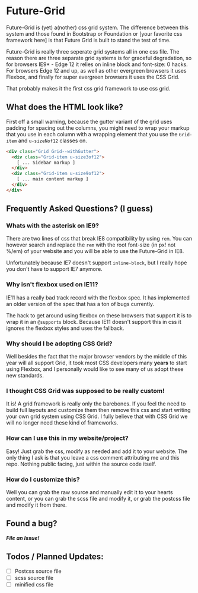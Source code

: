 # Future-Grid

Future-Grid is (yet) a(nother) css grid system. The difference between this system and those found in Bootstrap or Foundation or 
[your favorite css framework here] is that Future Grid is built to stand the test of time. 

Future-Grid is really three seperate grid systems all in one css file. The reason there are three separate grid systems is for 
graceful degradation, so for browsers IE9* - Edge 12 it relies on inline block and font-size: 0 hacks. For browsers Edge 12 and up,
as well as other evergreen browsers it uses Flexbox, and finally for super evergreen browsers it uses the CSS Grid.

That probably makes it the first css grid framework to use css grid.

## What does the HTML look like?

First off a small warning, because the gutter variant of the grid uses padding for spacing out the columns, you might need to 
wrap your markup that you use in each column with a wrapping element that you use the `Grid-item` and `u-sizeNof12` classes on.

```HTML
<div class="Grid Grid--withGutter">
  <div class="Grid-item u-size3of12">
    [ ... Sidebar markup ]
  </div>
  <div class="Grid-item u-size9of12">
    [ ... main content markup ]
  </div>
</div>
```

## Frequently Asked Questions? (I guess)

### Whats with the asterisk on IE9?

There are two lines of css that break IE8 compatibility by using `rem`. You can however search and replace the `rem` with the root 
font-size (in px! not %/em) of your website and you will be able to use the Future-Grid in IE8.

Unfortunately because IE7 doesn't support `inline-block`, but I really hope you don't have to support IE7 anymore.

### Why isn't flexbox used on IE11?

IE11 has a really bad track record with the flexbox spec. It has implemented an older version of the spec that has a ton of bugs currently.

The hack to get around using flexbox on these browsers that support it is to wrap it in an `@supports` block. Because IE11 doesn't support 
this in css it ignores the flexbox styles and uses the fallback.

### Why should I be adopting CSS Grid?

Well besides the fact that the major browser vendors by the middle of this year will all support Grid, it took most CSS developers many **years** 
to start using Flexbox, and I personally would like to see many of us adopt these new standards.

### I thought CSS Grid was supposed to be really custom!

It is! A grid framework is really only the barebones. If you feel the need to build full layouts and customize them then remove this css and 
start writing your own grid system using CSS Grid. I fully believe that with CSS Grid we will no longer need these kind of frameworks.

### How can I use this in my website/project?

Easy! Just grab the css, modify as needed and add it to your website. The only thing I ask is that you leave a css comment attributing me and this 
repo. Nothing public facing, just within the source code itself.

### How do I customize this?

Well you can grab the raw source and manually edit it to your hearts content, or you can grab the scss file and modify it, or grab the postcss file 
and modify it from there.


## Found a bug?

_**File an Issue!**_


## Todos / Planned Updates:

- [ ] Postcss source file
- [ ] scss source file
- [ ] minified css file
